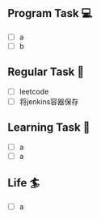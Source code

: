 

## Program Task  💻
- [ ] a
- [ ] b

## Regular Task  🤡
- [ ] leetcode
- [ ] 将jenkins容器保存

## Learning Task 🎯
- [ ] a
- [ ] a

## Life 🏄
- [ ] a